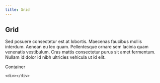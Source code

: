 ```yaml
---
title: Grid
---
```


## Grid

Sed posuere consectetur est at lobortis. Maecenas faucibus mollis interdum. Aenean eu leo quam. Pellentesque ornare sem lacinia quam venenatis vestibulum. Cras mattis consectetur purus sit amet fermentum. Nullam id dolor id nibh ultricies vehicula ut id elit.

<div class="container">
  <p>Container</p>
</div>

```
<div></div>
```
